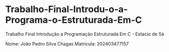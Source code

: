 # Trabalho-Final-Introdu-o-a-Programa-o-Estruturada-Em-C
Trabalho Final Introdução a Programação Estruturada Em C - Estacio de Sá

Nome: João Pedro Silva Chagas
Matricula: 202403477157
